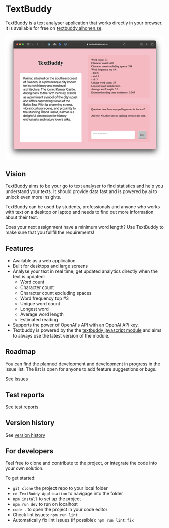 # TextBuddy
TextBuddy is a text analyser application that works directly in your browser. It is available for free on [textbuddy.aihonen.se](https://textbuddy.aihonen.se). 

![](textbuddy.png "TextBuddy works directly in your browser")

## Vision
TextBuddy aims to be your go to text analyser to find statistics and help you understand your texts. It should provide data fast and is powered by ai to unlock even more insights.

TextBuddy can be used by students, professionals and anyone who works with text on a desktop or laptop and needs to find out more information about their text. 

Does your next assignment have a minimum word length? Use TextBuddy to make sure that you fullfil the requirements!

## Features
- Available as a web application
- Built for desktops and large screens
- Analyse your text in real time, get updated analytics  directly when the text is updated:
    - Word count
    - Character count
    - Character count excluding spaces
    - Word frequency top #3
    - Unique word count
    - Longest word
    - Average word length
    - Estimated reading
- Supports the power of OpenAi's API with an OpenAi APi key.
- Textbuddy is powered by the the [textbuddy javascript module](https://github.com/ta223dh/TextBuddy) and aims to always use the latest version of the module.

## Roadmap
You can find the planned development and development in progress in the issue list. The list is open for anyone to add feature suggestions or bugs.

See [Issues](https://github.com/ta223dh/TextBuddy-Application/issues)

## Test reports
See [test reports](testrapport.md)

## Version history
See [version history](https://github.com/ta223dh/TextBuddy-Application/releases/)

## For developers
Feel free to clone and contribute to the project, or integrate the code into your own solution.

To get started:
- `git clone` the project repo to your local folder
- `cd TextBuddy-Application` to navigage into the folder
- `npm install` to set up the project
- `npm run dev` to run on localhost
- `code .` to open the project in your code editor
- Check lint issues: `npm run lint`
- Automatically fix lint issues (if possible): `npm run lint:fix`
